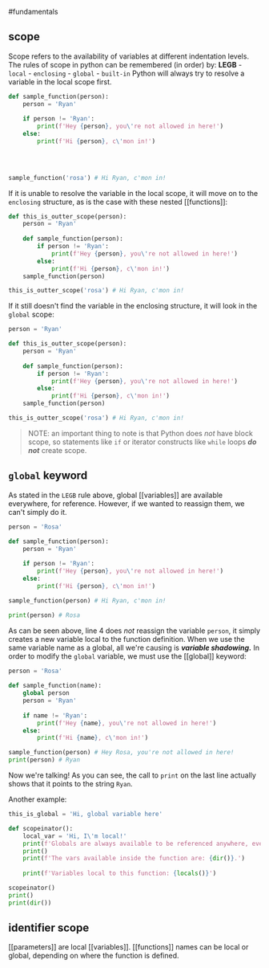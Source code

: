 #fundamentals 
## scope
Scope refers to the availability of variables at different indentation levels.
The rules of scope in python can be remembered (in order) by:
	**LEGB**
		- `local`
		- `enclosing`
		- `global`
		- `built-in`
Python will always try to resolve a variable in the local scope first.

```python
def sample_function(person):
	person = 'Ryan'
	
	if person != 'Ryan':
		print(f'Hey {person}, you\'re not allowed in here!')
	else:
		print(f'Hi {person}, c\'mon in!')

  
  

sample_function('rosa') # Hi Ryan, c'mon in!
```
If it is unable to resolve the variable in the local scope, it will move on to the `enclosing` structure, as is the case with these nested [[functions]]:

```python
def this_is_outter_scope(person):
	person = 'Ryan'
	
	def sample_function(person):
		if person != 'Ryan':
			print(f'Hey {person}, you\'re not allowed in here!')
		else:
			print(f'Hi {person}, c\'mon in!')
	sample_function(person)

this_is_outter_scope('rosa') # Hi Ryan, c'mon in!

```

If it still doesn't find the variable in the enclosing structure, it will look in the `global` scope:
```python
person = 'Ryan'

def this_is_outter_scope(person):
	person = 'Ryan'
	
	def sample_function(person):
		if person != 'Ryan':
			print(f'Hey {person}, you\'re not allowed in here!')
		else:
			print(f'Hi {person}, c\'mon in!')
	sample_function(person)

this_is_outter_scope('rosa') # Hi Ryan, c'mon in!
```

> NOTE: an important thing to note is that Python does _not_ have block scope, so statements like `if` or iterator constructs like `while` loops _**do not**_ create scope.

## `global` keyword

As stated in the `LEGB` rule above, global [[variables]] are available everywhere, for reference. 
However, if we wanted to reassign them, we can't simply do it.
```python
person = 'Rosa'

def sample_function(person):
	person = 'Ryan'
	
	if person != 'Ryan':
		print(f'Hey {person}, you\'re not allowed in here!')
	else:
		print(f'Hi {person}, c\'mon in!')

sample_function(person) # Hi Ryan, c'mon in!

print(person) # Rosa
```
As can be seen above,  line 4 does _not_ reassign the variable `person`, it simply creates a new variable local to the function definition. When we use the same variable name as a global, all we're causing is _**variable shadowing.**_
In order to modify the `global` variable, we must use the [[global]] keyword:
```python
person = 'Rosa'
  
def sample_function(name):
	global person
	person = 'Ryan'
	  
	if name != 'Ryan':
		print(f'Hey {name}, you\'re not allowed in here!')
	else:
		print(f'Hi {name}, c\'mon in!')

sample_function(person) # Hey Rosa, you're not allowed in here!
print(person) # Ryan
```
Now we're talking! As you can see, the call to `print` on the last line actually shows that it points to the string `Ryan`.



Another example:
```python
this_is_global = 'Hi, global variable here'

def scopeinator():
	local_var = 'Hi, I\'m local!'
	print(f'Globals are always available to be referenced anywhere, even from inside this function, as you can see: {this_is_global}')
	print()
	print(f'The vars available inside the function are: {dir()}.')
	
	print(f'Variables local to this function: {locals()}')

scopeinator()
print()
print(dir())
```

## identifier scope
[[parameters]] are local [[variables]].
[[functions]] names can be local or global, depending on where the function is defined.
